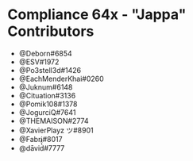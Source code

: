 
<h1>Compliance 64x - "Jappa" Contributors</h1>
<ul>
  <li>@Deborn#6854</li>
  <li>@ESV#1972</li>
  <li>@Po3stell3d#1426</li>
  <li>@EachMenderKhai#0260</li>
  <li>@Juknum#6148</li>
  <li>@Cituation#3136</li>
  <li>@Pomik108#1378</li>
  <li>@JogurciQ#7641</li>
  <li>@THEMAISON#2774</li>
  <li>@XavierPlayz ツ#8901</li>
  <li>@Fabri#8017</li>
  <li>@dāvid̔̏̊#7777</li>
</ul>
